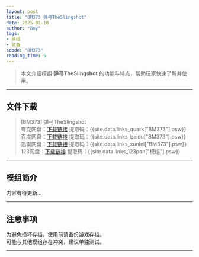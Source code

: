 ```yaml
---
layout: post
title: "BM373 弹弓TheSlingshot"
date: 2025-01-10
author: "Bny"
tags: 
- 模组
- 装备
scode: "BM373"
reading_time: 5
---
```


> 本文介绍模组 **弹弓TheSlingshot** 的功能与特点，帮助玩家快速了解并使用。

---

## 文件下载

> [BM373] 弹弓TheSlingshot  
夸克网盘：[下载链接]({{site.data.links_quark["BM373"].url}}) 提取码：{{site.data.links_quark["BM373"].psw}}  
百度网盘：[下载链接]({{site.data.links_baidu["BM373"].url}}) 提取码：{{site.data.links_baidu["BM373"].psw}}  
迅雷网盘：[下载链接]({{site.data.links_xunlei["BM373"].url}}) 提取码：{{site.data.links_xunlei["BM373"].psw}}  
123网盘：[下载链接]({{site.data.links_123pan["模组"].url}}) 提取码：{{site.data.links_123pan["模组"].psw}}  

---

## 模组简介

>  
内容有待更新...  

---

## 注意事项

>  
为避免损坏存档，使用前请备份游戏存档。  
可能与其他模组存在冲突，建议单独测试。  

---

